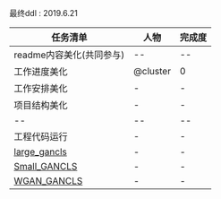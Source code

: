 最终ddl :  2019.6.21

|任务清单 | 人物| 完成度 |
|--| -- | -- |
|readme内容美化(共同参与)| -- |--|
 |工作进度美化|@cluster |0|
 |工作安排美化| -|-|
 项目结构美化|-|-|
| --| --| --|
 |工程代码运行|- | -|
 |[large_gancls](https://github.com/BeyondCloud/Comp04_ReverseImageCaption/tree/master/Code/Large_GANCLS)|-|-|
|[Small_GANCLS](https://github.com/BeyondCloud/Comp04_ReverseImageCaption/tree/master/Code/Small_GANCLS)|- | -|
|[WGAN_GANCLS](https://github.com/BeyondCloud/Comp04_ReverseImageCaption/tree/master/Code/WGAN_GANCLS)|-|-|



